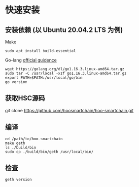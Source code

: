# 快速安装

## 安装依赖 (以 Ubuntu 20.04.2 LTS 为例)
Make 

    sudo apt install build-essential

Go-lang [official guidence](https://golang.org/doc/install)

    wget https://golang.org/dl/go1.16.3.linux-amd64.tar.gz
    sudo tar -C /usr/local -xzf go1.16.3.linux-amd64.tar.gz
    export PATH=$PATH:/usr/local/go/bin
    go version

## 获取HSC源码
git clone https://github.com/hoosmartchain/hoo-smartchain.git

## 编译
```
cd /path/to/hoo-smartchain
make geth
ls ./build/bin
sudo cp ./build/bin/geth /usr/local/bin/

```

## 检查
```
geth version
```
<!-- 
## 网络接入
程序启动默认接入`mainnet`，如需接入公共测试网，可添加`option` `--testnet`。 -->
